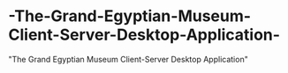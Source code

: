 # -The-Grand-Egyptian-Museum-Client-Server-Desktop-Application-
 "The Grand Egyptian Museum Client-Server Desktop Application"
